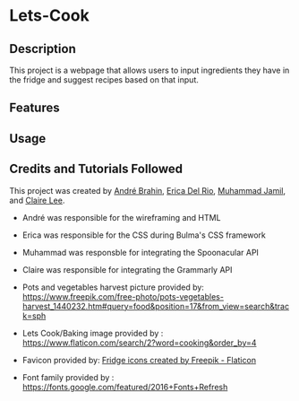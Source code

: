# Lets-Cook

## Description
This project is a webpage that allows users to input ingredients they have in the fridge and suggest recipes based on that input.

## Features

## Usage

## Credits and Tutorials Followed
This project was created by [André Brahin](https://github.com/VenBak), [Erica Del Rio](https://github.com/irecatyl), [Muhammad Jamil](https://github.com/Muhammadjamil720), and [Claire Lee](https://github.com/leeclaire156).

* André was responsible for the wireframing and HTML
* Erica was responsible for the CSS during Bulma's CSS framework
* Muhammad was responsble for integrating the Spoonacular API
* Claire was responsible for integrating the Grammarly API

* Pots and vegetables harvest picture provided by:
https://www.freepik.com/free-photo/pots-vegetables-harvest_1440232.htm#query=food&position=17&from_view=search&track=sph

* Lets Cook/Baking image provided by :
https://www.flaticon.com/search/2?word=cooking&order_by=4

* Favicon provided by: 
<a href="https://www.flaticon.com/free-icons/fridge" title="fridge icons">Fridge icons created by Freepik - Flaticon</a>

* Font family provided by : 
https://fonts.google.com/featured/2016+Fonts+Refresh

